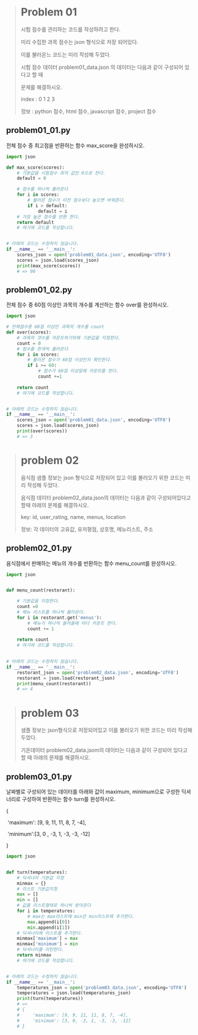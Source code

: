 ># Problem 01
>
>시험 점수를 관리하는 코드를 작성하려고 한다.
>
>미리  수집한 과목 점수는 json 형식으로 저장 되어있다.
>
>이를 불러온느 코드는 미리 작성해 두었다.
>
>시험 점수 데이터 problem01_data.json 의 데이터는 다음과 같이 구성되어 있다고 할 때
>
>문제를 해결하시오.
>
>index : 0 1 2 3 
>
>정보 : python 점수, html 점수, javascript 점수,  project 점수



## problem01_01.py

전체 점수 중 최고점을 반환하는 함수 max_score을 완성하시오.

```python
import json

def max_score(scores):
    # 기본값을 시험점수 최저 값인 0으로 한다.
    default = 0 

    # 점수를 하나씩 불러온다
    for i in scores:
        # 불러온 점수가 이전 점수보다 높으면 바꿔준다.
        if i > default:
            default = i 
    # 가장 높은 점수를 반환 한다.
    return default
    # 여기에 코드를 작성합니다.


# 아래의 코드는 수정하지 않습니다.
if __name__ == '__main__':
    scores_json = open('problem01_data.json', encoding='UTF8')
    scores = json.load(scores_json)
    print(max_score(scores)) 
    # => 90
```



## problem01_02.py

전체 점수 중 60점 이상인 과목의 개수를 계산하는 함수 over를 완성하시오.

```python
import json

# 전체점수중 60점 이상인 과목의 개수를 count
def over(scores):
    # 과목의 갯수를 카운트하기위해 기본값을 지정한다.
    count = 0 
    # 점수를 한개씩 불러온다
    for i in scores:
        # 불러온 점수가 60점 이상인지 확인한다.
        if i >= 60:
            # 점수가 60점 이상일때 카운트를 한다.
            count +=1
        
    return count
    # 여기에 코드를 작성합니다.


# 아래의 코드는 수정하지 않습니다.
if __name__ == '__main__':
    scores_json = open('problem01_data.json', encoding='UTF8')
    scores = json.load(scores_json)
    print(over(scores)) 
    # => 3
```



># problem 02
>
>음식점 샘플 정보는 json 형식으로 저장되어 있고 이를 불러오기 위한 코드는 미리 작성해 두었다.
>
>음식점 데이터 problem02_data.json의 데이터는 다음과 같이 구성되어있다고 할때 아래의 문제를 해결하시오.
>
>key: id, user_rating, name, menus, location
>
>정보: 각 데이터의 고유값, 유저평점, 상호명, 메뉴리스트, 주소

## problem02_01.py

음식점에서 판매하는 메뉴의 개수를 반환하는 함수 menu_count를 완성하시오.

```python
import json


def menu_count(restorant):

    # 기본값을 지정한다.
    count =0 
    # 메뉴 리스트를 하나씩 불러온다.
    for i in restorant.get('menus'):
        # 메뉴가 하나씩 들어올때 마다 카운트 한다.
        count += 1
        
    return count
    # 여기에 코드를 작성합니다.
    

# 아래의 코드는 수정하지 않습니다.
if __name__ == '__main__':
    restorant_json = open('problem02_data.json', encoding='UTF8')
    restorant = json.load(restorant_json)
    print(menu_count(restorant)) 
    # => 4
```



># problem 03
>
>샘플 정보는 json형식으로 저장되어있고 이를 불러오기 위한 코드는 미리 작성해두었다.
>
>기온데이터 problem02_data.jsom의 데이터는 다음과 같이 구성되어 있다고 할 때 아래의 문제를 해결하시오.



## problem03_01.py

날짜별로 구성되어 있는 데이터를 아래와 값이 maximum, minimum으로 구성한 딕셔너리로 구성하여 반환하는 함수 turn를 완성하시오.

{ 

​    'maximum': [9, 9, 11, 11, 8, 7, -4],

​    'minimum':[3, 0 , -3, 1, -3, -3, -12]

}

```python
import json


def turn(temperatures):
    # 딕셔너리 기본값 지정
    minmax = {}
    # 리스트 기본값지정
    max = []
    min = []
    # 값을 리스트형태로 하나씩 받아온다
    for i in temperatures:
        # max는 max리스트에 min은 min리스트에 추가한다.
        max.append(i[0])
        min.append(i[1])
    # 딕셔너리에 리스트를 추가한다.
    minmax['maximum'] = max
    minmax['minimum'] = min
    # 딕셔너리를 리턴한다.
    return minmax
    # 여기에 코드를 작성합니다.


# 아래의 코드는 수정하지 않습니다.
if __name__ == '__main__':
    temperatures_json = open('problem03_data.json', encoding='UTF8')
    temperatures = json.load(temperatures_json)
    print(turn(temperatures)) 
    # =>
    # {
    #     'maximum': [9, 9, 11, 11, 8, 7, -4], 
    #     'minimum': [3, 0, -3, 1, -3, -3, -12]
    # }
```

